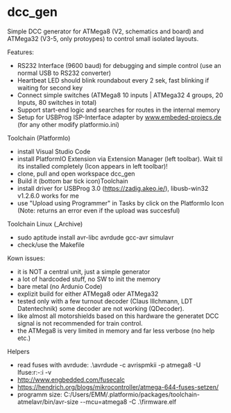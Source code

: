dcc_gen
=======

Simple DCC generator for ATMega8 (V2, schematics and board) and ATMega32 (V3-5, only protoypes) to control small isolated layouts.

Features:
- RS232 Interface (9600 baud) for debugging and simple control (use an normal USB to RS232 converter)
- Heartbeat LED should blink roundabout every 2 sek, fast blinking if waiting for second key
- Connect simple switches (ATMega8 10 inputs | ATMega32 4 groups, 20 Inputs, 80 switches in total)
- Support start-end logic and searches for routes in the internal memory
- Setup for USBProg ISP-Interface adapter by www.embeded-projecs.de (for any other modify platformio.ini)

Toolchain (PlatformIo)
- install Visual Studio Code
- install PlatformIO Extension via Extension Manager (left toolbar). Wait til its installed completely (Icon appears in left toolbar)!
- clone, pull and open workspace dcc_gen
- Build it (bottom bar tick icon)Toolchain
- install driver for USBProg 3.0 (https://zadig.akeo.ie/), libusb-win32 v1.2.6.0 works for me 
- use "Upload using Programmer" in Tasks by click on the PlatformIo Icon (Note: returns an error even if the upload was succesful)

Toolchain Linux (_Archive)
- sudo aptitude install avr-libc avrdude gcc-avr simulavr
- check/use the Makefile

Kown issues: 
- it is NOT a central unit, just a simple generator
- a lot of hardcoded stuff, no SW to init the memory
- bare metal (no Ardunio Code)
- explizit build for either ATMega8 oder ATMega32
- tested only with a few turnout decoder (Claus Illchmann, LDT Datentechnik) some decoder are not working (QDecoder). 
- like almost all motorshields based on this hardware the generatet DCC signal is not recommended for train control. 
- the ATMega8 is very limited in memory and far less verbose (no help etc.)

Helpers
- read fuses with avrdude: .\avrdude -c avrispmkii -p atmega8 -U lfuse:r:-:i -v
- http://www.engbedded.com/fusecalc
- https://hendrich.org/blogs/mikrocontroller/atmega-644-fuses-setzen/
- programm size: C:/Users/EMM/.platformio/packages/toolchain-atmelavr/bin/avr-size --mcu=atmega8 -C .\firmware.elf
